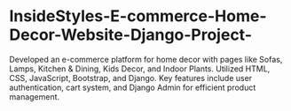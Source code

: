 # InsideStyles-E-commerce-Home-Decor-Website-Django-Project-
Developed an e-commerce platform for home decor with pages like Sofas, Lamps, Kitchen &amp; Dining, Kids Decor, and Indoor Plants. Utilized HTML, CSS, JavaScript, Bootstrap, and Django. Key features include user authentication, cart system, and Django Admin for efficient product management.
